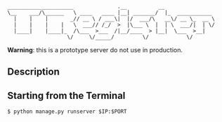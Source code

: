     _____________________              .__          __                
    \__    ___/\______   \ ____   ____ |__| _______/  |_  ___________ 
      |    |    |       _// __ \ / ___\|  |/  ___/\   __\/ __ \_  __ \
      |    |    |    |   \  ___// /_/  >  |\___ \  |  | \  ___/|  | \/
      |____|    |____|_  /\___  >___  /|__/____  > |__|  \___  >__|   
                       \/     \/_____/         \/            \/       

**Warning**: this is a prototype server do not use in production.
## Description

## Starting from the Terminal

    $ python manage.py runserver $IP:$PORT
    

